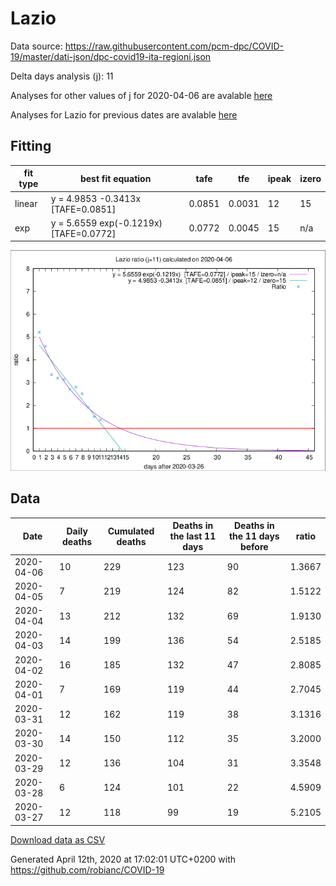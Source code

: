 # Lazio

Data source: https://raw.githubusercontent.com/pcm-dpc/COVID-19/master/dati-json/dpc-covid19-ita-regioni.json

Delta days analysis (j): 11

Analyses for other values of j for 2020-04-06 are avalable [here](../2020-04-06/README.md)

Analyses for Lazio for previous dates are avalable [here](../README.md)

## Fitting 
|fit type|best fit equation|tafe|tfe|ipeak|izero|
|-------|-----|--------|------|---|---|
|linear|y = 4.9853 -0.3413x  [TAFE=0.0851]|0.0851|0.0031|12|15|
|exp|y = 5.6559 exp(-0.1219x)  [TAFE=0.0772]|0.0772|0.0045|15|n/a|

![Plot](COVID-19_lazio_j11_2020-04-06.png)

## Data
|Date|Daily deaths|Cumulated deaths|Deaths in the last 11 days|Deaths in the 11 days before|ratio|
|----|----------|-----------|-------|--------------------|-----|
|2020-04-06|10|229|123|90|1.3667|
|2020-04-05|7|219|124|82|1.5122|
|2020-04-04|13|212|132|69|1.9130|
|2020-04-03|14|199|136|54|2.5185|
|2020-04-02|16|185|132|47|2.8085|
|2020-04-01|7|169|119|44|2.7045|
|2020-03-31|12|162|119|38|3.1316|
|2020-03-30|14|150|112|35|3.2000|
|2020-03-29|12|136|104|31|3.3548|
|2020-03-28|6|124|101|22|4.5909|
|2020-03-27|12|118|99|19|5.2105|

[Download data as CSV](COVID-19_lazio_j11_2020-04-06.csv)

Generated April 12th, 2020 at 17:02:01 UTC+0200 with https://github.com/robianc/COVID-19
